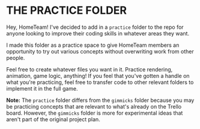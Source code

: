 # THE PRACTICE FOLDER

Hey, HomeTeam! I've decided to add in a `practice` folder to the repo for anyone looking to improve their coding skills in whatever areas they want.

I made this folder as a practice space to give HomeTeam members an opportunity to try out various concepts without overwriting work from other people.

Feel free to create whatever files you want in it. Practice rendering, animation, game logic, anything! If you feel that you've gotten a handle on what you're practicing, feel free to transfer code to other relevant folders to implement it in the full game.

**Note:** The `practice` folder differs from the `gimmicks` folder because you may be practicing concepts that are relevant to what's already on the Trello board. However, the `gimmicks` folder is more for experimental ideas that aren't part of the original project plan.
